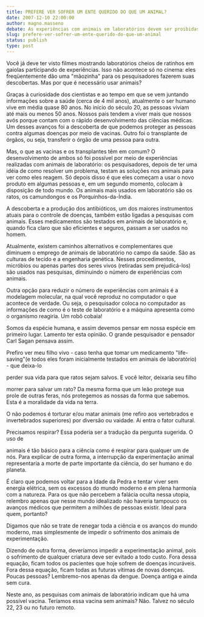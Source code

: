 ```yaml
---
title: PREFERE VER SOFRER UM ENTE QUERIDO DO QUE UM ANIMAL?
date: 2007-12-10 22:00:00
author: magno.masseno
debate: As experiências com animais em laboratórios devem ser proibidas?
slug: prefere-ver-sofrer-um-ente-querido-do-que-um-animal
status: publish 
type: post
---
```


Você já deve ter visto filmes mostrando laboratórios cheios de ratinhos em gaiolas participando de experiências. Isso não acontece só no cinema: eles freqüentemente dão uma "mãozinha" para os pesquisadores fazerem suas descobertas. Mas por que é necessário usar animais?  

Graças à curiosidade dos cientistas e ao tempo em que se vem juntando informações sobre a saúde (cerca de 4 mil anos), atualmente o ser humano vive em média quase 80 anos. No início do século 20, as pessoas viviam até mais ou menos 50 anos. Nossos pais tendem a viver mais que nossos avós porque contam com o rápido desenvolvimento das ciências médicas. Um desses avanços foi a descoberta de que podemos proteger as pessoas contra algumas doenças por meio de vacinas. Outro foi o transplante de órgãos, ou seja, transferir o órgão de uma pessoa para outra.   

  

Mas, o que as vacinas e os transplantes têm em comum? O desenvolvimento de ambos só foi possível por meio de experiências realizadas com animais de laboratório: os pesquisadores, depois de ter uma idéia de como resolver um problema, testam as soluções nos animais para ver como eles reagem. Só depois disso é que eles começam a usar o novo produto em algumas pessoas e, em um segundo momento, colocam à disposição de todo mundo. Os animais mais usados em laboratório são os ratos, os camundongos e os Porquinhos-da-Índia.  

A descoberta e a produção dos antibióticos, um dos maiores instrumentos atuais para o controle de doenças, também estão ligadas a pesquisas com animais. Esses medicamentos são testados em animais de laboratório e, quando fica claro que são eficientes e seguros, passam a ser usados no homem.   

  

Atualmente, existem caminhos alternativos e complementares que diminuem o emprego de animais de laboratório no campo da saúde. São as culturas de tecido e a engenharia genética. Nesses procedimentos, micróbios ou apenas partes dos seres vivos (retiradas sem prejudicá-los) são usados nas pesquisas, diminuindo o número de experiências com animais.   

  

Outra opção para reduzir o número de experiências com animais é a modelagem molecular, na qual você reproduz no computador o que acontece de verdade. Ou seja, o pesquisador coloca no computador as informações de como é o teste de laboratório e a máquina apresenta como o organismo reagiria. Um robô cobaia!   

  

Somos da espécie humana, e assim devemos pensar em nossa espécie em primeiro lugar. Lamento ter esta opinião. O grande pesquisador e pensador Carl Sagan pensava assim.  

Prefiro ver meu filho vivo - caso tenha que tomar um medicamento "life-saving"(e todos eles foram inicialmente testados em animais de laboratório) - que deixa-lo  

perder sua vida para que ratos sejam salvos. E você leitor, deixaria seu filho  

morrer para salvar um rato? Da mesma forma que um leão protege sua prole de outras feras, nós protegemos as nossas da forma que sabemos. Esta é a moralidade da vida na terra.  

O não podemos é torturar e/ou matar animais (me refiro aos vertebrados e invertebrados superiores) por diversão ou vaidade. Ai entra o fator cultural.  

  

Precisamos respirar? Essa poderia ser a tradução da pergunta sugerida. O uso de  

animais é tão básico para a ciência como é respirar para qualquer um de nós. Para explicar de outra forma, a interrupção da experimentação animal representaria a morte de parte importante da ciência, do ser humano e do planeta.  

É claro que podemos voltar para a Idade da Pedra e tentar viver sem energia elétrica, sem os excessos do mundo moderno e em plena harmonia com a natureza. Para os que não percebem a falácia oculta nessa utopia, relembro apenas que nesse mundo idealizado não haveria tampouco os avanços médicos que permitem a milhões de pessoas existir. Ideal para quem, portanto?  

Digamos que não se trate de renegar toda a ciência e os avanços do mundo moderno, mas simplesmente de impedir o sofrimento dos animais de experimentação.  

Dizendo de outra forma, deveríamos impedir a experimentação animal, pois o sofrimento de qualquer criatura deve ser evitado a todo custo. Fora dessa equação, ficam todos os pacientes que hoje sofrem de doenças incuráveis. Fora dessa equação, ficam todas as futuras vítimas de novas doenças. Poucas pessoas? Lembremo-nos apenas da dengue. Doença antiga e ainda sem cura.  

Neste ano, as pesquisas com animais de laboratório indicam que há uma possível vacina. Teríamos essa vacina sem animais? Não. Talvez no século 22, 23 ou no futuro remoto.  

  

  

  

  

  

  

